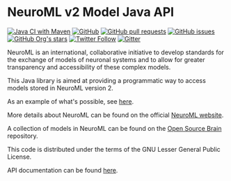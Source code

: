 NeuroML v2 Model Java API
=========================

[![Java CI with Maven](https://github.com/NeuroML/org.neuroml.model/actions/workflows/ci.yml/badge.svg)](https://github.com/NeuroML/org.neuroml.model/actions/workflows/ci.yml)
[![GitHub](https://img.shields.io/github/license/NeuroML/org.neuroml.model)](https://github.com/NeuroML/org.neuroml.model/blob/master/LICENSE.lesser)
[![GitHub pull requests](https://img.shields.io/github/issues-pr/NeuroML/org.neuroml.model)](https://github.com/NeuroML/org.neuroml.model/pulls)
[![GitHub issues](https://img.shields.io/github/issues/NeuroML/org.neuroml.model)](https://github.com/NeuroML/org.neuroml.model/issues)
[![GitHub Org's stars](https://img.shields.io/github/stars/NeuroML?style=social)](https://github.com/NeuroML)
[![Twitter Follow](https://img.shields.io/twitter/follow/NeuroML?style=social)](https://twitter.com/NeuroML)
[![Gitter](https://badges.gitter.im/NeuroML/community.svg)](https://gitter.im/NeuroML/community?utm_source=badge&utm_medium=badge&utm_campaign=pr-badge)


NeuroML is an international, collaborative initiative to develop standards for the exchange of models of neuronal
systems and to allow for greater transparency and accessibility of these complex models.

This Java library is  aimed at providing a programmatic way to access models stored in NeuroML version 2.

As an example of what's possible, see [here](https://github.com/NeuroML/org.neuroml.model/blob/master/src/test/java/org/neuroml/model/test/NeuroML2Test.java).

More details about NeuroML can be found on the official [NeuroML website](http://www.neuroml.org).

A collection of models in NeuroML can be found on the [Open Source Brain](http://www.opensourcebrain.org) repository.

This code is distributed under the terms of the GNU Lesser General Public License.

API documentation can be found [here](http://neuroml.github.io/org.neuroml.model/index.html).
